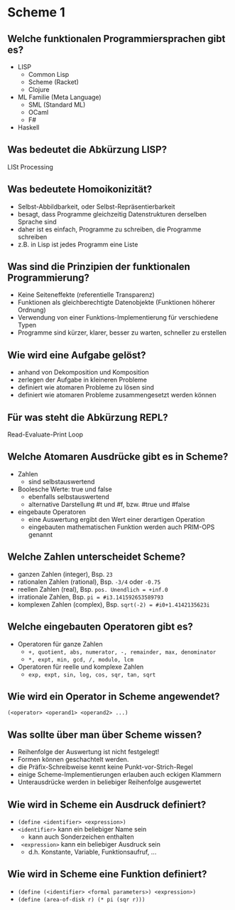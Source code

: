 # Scheme 1

## Welche funktionalen Programmiersprachen gibt es?
* LISP
    * Common Lisp
    * Scheme (Racket)
    * Clojure
* ML Familie (Meta Language)
    * SML (Standard ML)
    * OCaml
    * F#
* Haskell

## Was bedeutet die Abkürzung LISP?
LISt Processing

## Was bedeutete Homoikonizität?
* Selbst-Abbildbarkeit, oder Selbst-Repräsentierbarkeit
* besagt, dass Programme gleichzeitig Datenstrukturen derselben Sprache sind
* daher ist es einfach, Programme zu schreiben, die Programme schreiben
* z.B. in Lisp ist jedes Programm eine Liste

## Was sind die Prinzipien der funktionalen Programmierung?
* Keine Seiteneffekte (referentielle Transparenz)
* Funktionen als gleichberechtigte Datenobjekte (Funktionen höherer Ordnung)
* Verwendung von einer Funktions-Implementierung für verschiedene Typen
* Programme sind kürzer, klarer, besser zu warten, schneller zu erstellen

## Wie wird eine Aufgabe gelöst?
* anhand von Dekomposition und Komposition
* zerlegen der Aufgabe in kleineren Probleme
* definiert wie atomaren Probleme zu lösen sind
* definiert wie atomaren Probleme zusammengesetzt werden können

## Für was steht die Abkürzung REPL?
Read-Evaluate-Print Loop

## Welche Atomaren Ausdrücke gibt es in Scheme?
* Zahlen
    * sind selbstauswertend
* Boolesche Werte: true und false
    * ebenfalls selbstauswertend
    * alternative Darstellung #t und #f, bzw. #true und #false
* eingebaute Operatoren
    * eine Auswertung ergibt den Wert einer derartigen Operation
    * eingebauten mathematischen Funktion werden auch PRIM-OPS genannt

## Welche Zahlen unterscheidet Scheme?
* ganzen Zahlen (integer), Bsp. `23`
* rationalen Zahlen (rational), Bsp. `-3/4` oder `-0.75`
* reellen Zahlen (real), Bsp. `pos. Unendlich = +inf.0`
* irrationale Zahlen, Bsp. `pi = #i3.141592653589793`
* komplexen Zahlen (complex), Bsp. `sqrt(-2) = #i0+1.4142135623i`

## Welche eingebauten Operatoren gibt es?
* Operatoren für ganze Zahlen
    * `+, quotient, abs, numerator, -, remainder, max, denominator`
    * `*, expt, min, gcd, /, modulo, lcm`
* Operatoren für reelle und komplexe Zahlen
    * `exp, expt, sin, log, cos, sqr, tan, sqrt`

## Wie wird ein Operator in Scheme angewendet?
`(<operator> <operand1> <operand2> ...)`

## Was sollte über man über Scheme wissen?
* Reihenfolge der Auswertung ist nicht festgelegt!
* Formen können geschachtelt werden.
* die Präfix-Schreibweise kennt keine Punkt-vor-Strich-Regel
* einige Scheme-Implementierungen erlauben auch eckigen Klammern
* Unterausdrücke werden in beliebiger Reihenfolge ausgewertet

## Wie wird in Scheme ein Ausdruck definiert?
* `(define <identifier> <expression>)`
* `<identifier>` kann ein beliebiger Name sein
    * kann auch Sonderzeichen enthalten
* ` <expression>` kann ein beliebiger Ausdruck sein
    * d.h. Konstante, Variable, Funktionsaufruf, ...

## Wie wird in Scheme eine Funktion definiert?
* `(define (<identifier> <formal parameters>) <expression>)`
* `(define (area-of-disk r) (* pi (sqr r)))`

